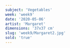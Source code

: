 ```yaml
---
subject: 'Vegetables'
week: 'week9'
date: '2020-05-06'
artist: 'Margaret'
dimensions: '37x37 cm'
slug: 'week9/Margaret2.jpg'
sold: 'true'
---
```

